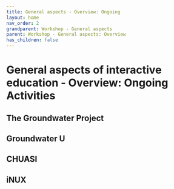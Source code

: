 ```yaml
---
title: General aspects - Overview: Ongoing
layout: home
nav_order: 2
grandparent: Workshop - General aspects
parent: Workshop - General aspects: Overview
has_children: false
---
```


# General aspects of interactive education - Overview: Ongoing Activities

## The Groundwater Project

## Groundwater U

## CHUASI

## iNUX